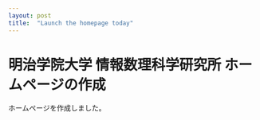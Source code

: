 ```yaml
---
layout: post
title:  "Launch the homepage today"
---
```

# 明治学院大学 情報数理科学研究所 ホームページの作成

ホームページを作成しました。
